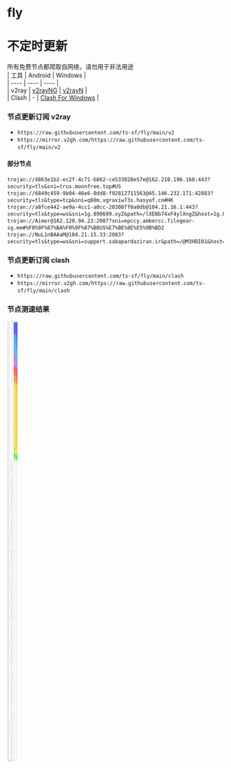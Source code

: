 # fly
# 不定时更新
所有免费节点都爬取自网络，请勿用于非法用途  
|  工具  | Android  | Windows  |  
|  ----  | ----   | ----  |  
| v2ray  | [v2rayNG](https://github.com/2dust/v2rayNG/releases) | [v2rayN](https://github.com/2dust/v2rayN/releases) |  
| Clash  | - | [Clash For Windows](https://github.com/2dust/clashN/releases) | 
  
### 节点更新订阅  v2ray
- `https://raw.githubusercontent.com/ts-sf/fly/main/v2`  
- `https://mirror.v2gh.com/https://raw.githubusercontent.com/ts-sf/fly/main/v2`  

#### 部分节点  
``` 
trojan://4863e1b2-ec2f-4c71-b862-ce533028e57e@162.210.196.168:443?security=tls&sni=trus.moonfree.top#US
trojan://6849c459-9b04-46e6-8dd8-f92812711563@45.146.232.171:42883?security=tls&type=tcp&sni=q08m.vgraxiw73s.hasyaf.cn#HK
trojan://a8fce442-ae9a-4cc1-a0cc-20308ff0a0db@104.21.16.1:443?security=tls&type=ws&sni=1g.890699.xyZ&path=/lXENb74xF4ylXngZ&host=1g.890699.xyz#%F0%9F%87%BA%F0%9F%87%B8US%E7%BE%8E%E5%9B%BD
trojan://Aimer@162.120.94.23:2087?sni=epccy.ambercc.filegear-sg.me#%F0%9F%87%BA%F0%9F%87%B8US%E7%BE%8E%E5%9B%BD2
trojan://NuL1nBAAaM@104.21.15.33:2083?security=tls&type=ws&sni=support.sabapardaziran.ir&path=/@M3HDIO1&host=support.sabapardaziran.ir#%E6%9C%AA%E7%9F%A52
```
### 节点更新订阅  clash
- `https://raw.githubusercontent.com/ts-sf/fly/main/clash`  
- `https://mirror.v2gh.com/https://raw.githubusercontent.com/ts-sf/fly/main/clash`  

### 节点测速结果
![image](traffic.png)
